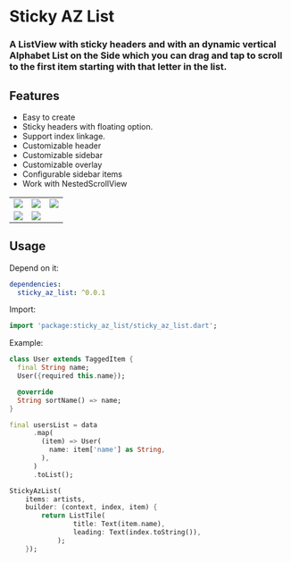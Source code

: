 # Sticky AZ List


### A ListView with sticky headers and with an dynamic vertical Alphabet List on the Side which you can drag and tap to scroll to the first item starting with that letter in the list.


## Features

- Easy to create
- Sticky headers with floating option.
- Support index linkage.
- Customizable header
- Customizable sidebar
- Customizable overlay
- Configurable sidebar items
- Work with NestedScrollView


|      |          |       |
|:-----|:--------:|------:|
|![](https://user-images.githubusercontent.com/74125222/236589285-97666b4b-fc2f-47b5-b2e7-1c74aca094b1.gif)|![](https://user-images.githubusercontent.com/74125222/236589283-520f94a9-5292-4964-aaf2-e3b33fefba49.gif)|![](https://user-images.githubusercontent.com/74125222/236589280-019529f1-c730-499f-a681-66d00cbee439.gif)|
|![](https://user-images.githubusercontent.com/74125222/236620618-e6793115-3d44-4cfc-8bd9-03b228c6c966.gif)|![](https://user-images.githubusercontent.com/74125222/236620931-d3f1f87a-f698-434d-85fb-cbae46dd1548.gif)||


## Usage

Depend on it:
```yaml
dependencies:
  sticky_az_list: ^0.0.1
```


Import:
```dart
import 'package:sticky_az_list/sticky_az_list.dart';
```

Example:
```dart
class User extends TaggedItem {
  final String name;
  User({required this.name});

  @override
  String sortName() => name;
}

final usersList = data
      .map(
        (item) => User(
          name: item['name'] as String,
        ),
      )
      .toList();

StickyAzList(
    items: artists,
    builder: (context, index, item) {
        return ListTile(
                title: Text(item.name),
                leading: Text(index.toString()),
            );
    });
```

<style>
table {
    border-collapse: collapse;
}

</style>
